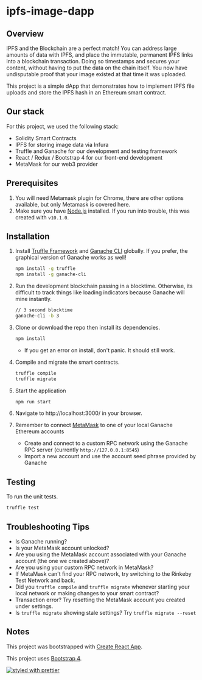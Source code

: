 # ipfs-image-dapp

## Overview
IPFS and the Blockchain are a perfect match! You can address large amounts of data with IPFS, and place the immutable, permanent IPFS links into a blockchain transaction. Doing so timestamps and secures your content, without having to put the data on the chain itself. You now have undisputable proof that your image existed at that time it was uploaded.

This project is a simple dApp that demonstrates how to implement IPFS file uploads and store the IPFS hash in an Ethereum smart contract.

## Our stack
For this project, we used the following stack:

- Solidity Smart Contracts
- IPFS for storing image data via Infura
- Truffle and Ganache for our development and testing framework
- React / Redux / Bootstrap 4 for our front-end development
- MetaMask for our web3 provider

## Prerequisites

1. You will need Metamask plugin for Chrome, there are other options available, but only Metamask is covered here.
2. Make sure you have [Node.js](https://nodejs.org/en/) installed. If you run into trouble, this was created with `v10.1.0`.

## Installation

1. Install [Truffle Framework](http://truffleframework.com/) and [Ganache CLI](http://truffleframework.com/ganache/) globally. If you prefer, the graphical version of Ganache works as well!
    ```bash
    npm install -g truffle
    npm install -g ganache-cli
    ```

2. Run the development blockchain passing in a blocktime. Otherwise, its difficult to track things like loading indicators because Ganache will mine instantly.
    ```bash
    // 3 second blocktime
    ganache-cli -b 3
    ```

4. Clone or download the repo then install its dependencies.
    ```bash
    npm install
    ```
   * If you get an error on install, don't panic. It should still work.
   
5. Compile and migrate the smart contracts.
    ```bash
    truffle compile
    truffle migrate
    ```

6. Start the application 
    ```bash
    npm run start
    ```
    
7. Navigate to http://localhost:3000/ in your browser.

8. Remember to connect [MetaMask](https://metamask.io/) to one of your local Ganache Ethereum accounts 
   * Create and connect to a custom RPC network using the Ganache RPC server (currently `http://127.0.0.1:8545`)
   * Import a new account and use the account seed phrase provided by Ganache


## Testing
To run the unit tests.
```bash
truffle test
```

## Troubleshooting Tips
* Is Ganache running?
* Is your MetaMask account unlocked?
* Are you using the MetaMask account associated with your Ganache account (the one we created above)?
* Are you using your custom RPC network in MetaMask?
* If MetaMask can't find your RPC network, try switching to the Rinkeby Test Network and back.
* Did you `truffle compile` and `truffle migrate` whenever starting your local network or making changes to your smart contract?
* Transaction error? Try resetting the MetaMask account you created under settings.
* Is `truffle migrate` showing stale settings? Try `truffle migrate --reset`

## Notes
This project was bootstrapped with [Create React App](https://github.com/facebookincubator/create-react-app).

This project uses [Bootstrap 4](https://getbootstrap.com/).

[![styled with prettier](https://img.shields.io/badge/styled_with-prettier-ff69b4.svg)](https://github.com/prettier/prettier)
